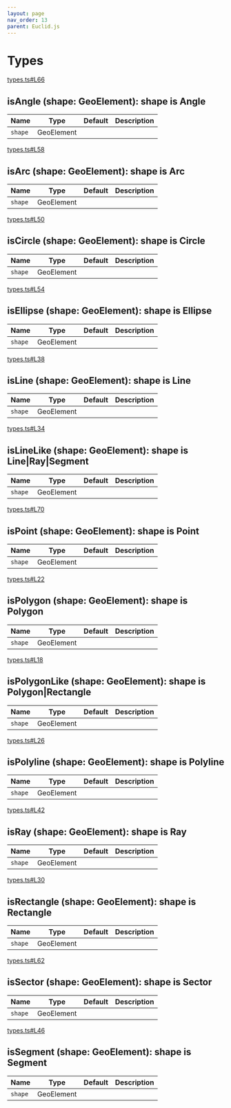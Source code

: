 ```yaml
---
layout: page
nav_order: 13
parent: Euclid.js
---
```


# Types

<div class="docs-item" markdown="1">

<div><a class="source" target="_blank" href="https://github.com/mathigon/euclid.js/tree/master/src/types.ts#L66">types.ts#L66</a></div>

## isAngle <span class="signature">(shape: GeoElement): shape is Angle</span>

| Name | Type | Default | Description |
| --- | --- | --- | --- |
| `shape` | GeoElement |  |  |


</div>

<div class="docs-item" markdown="1">

<div><a class="source" target="_blank" href="https://github.com/mathigon/euclid.js/tree/master/src/types.ts#L58">types.ts#L58</a></div>

## isArc <span class="signature">(shape: GeoElement): shape is Arc</span>

| Name | Type | Default | Description |
| --- | --- | --- | --- |
| `shape` | GeoElement |  |  |


</div>

<div class="docs-item" markdown="1">

<div><a class="source" target="_blank" href="https://github.com/mathigon/euclid.js/tree/master/src/types.ts#L50">types.ts#L50</a></div>

## isCircle <span class="signature">(shape: GeoElement): shape is Circle</span>

| Name | Type | Default | Description |
| --- | --- | --- | --- |
| `shape` | GeoElement |  |  |


</div>

<div class="docs-item" markdown="1">

<div><a class="source" target="_blank" href="https://github.com/mathigon/euclid.js/tree/master/src/types.ts#L54">types.ts#L54</a></div>

## isEllipse <span class="signature">(shape: GeoElement): shape is Ellipse</span>

| Name | Type | Default | Description |
| --- | --- | --- | --- |
| `shape` | GeoElement |  |  |


</div>

<div class="docs-item" markdown="1">

<div><a class="source" target="_blank" href="https://github.com/mathigon/euclid.js/tree/master/src/types.ts#L38">types.ts#L38</a></div>

## isLine <span class="signature">(shape: GeoElement): shape is Line</span>

| Name | Type | Default | Description |
| --- | --- | --- | --- |
| `shape` | GeoElement |  |  |


</div>

<div class="docs-item" markdown="1">

<div><a class="source" target="_blank" href="https://github.com/mathigon/euclid.js/tree/master/src/types.ts#L34">types.ts#L34</a></div>

## isLineLike <span class="signature">(shape: GeoElement): shape is Line|Ray|Segment</span>

| Name | Type | Default | Description |
| --- | --- | --- | --- |
| `shape` | GeoElement |  |  |


</div>

<div class="docs-item" markdown="1">

<div><a class="source" target="_blank" href="https://github.com/mathigon/euclid.js/tree/master/src/types.ts#L70">types.ts#L70</a></div>

## isPoint <span class="signature">(shape: GeoElement): shape is Point</span>

| Name | Type | Default | Description |
| --- | --- | --- | --- |
| `shape` | GeoElement |  |  |


</div>

<div class="docs-item" markdown="1">

<div><a class="source" target="_blank" href="https://github.com/mathigon/euclid.js/tree/master/src/types.ts#L22">types.ts#L22</a></div>

## isPolygon <span class="signature">(shape: GeoElement): shape is Polygon</span>

| Name | Type | Default | Description |
| --- | --- | --- | --- |
| `shape` | GeoElement |  |  |


</div>

<div class="docs-item" markdown="1">

<div><a class="source" target="_blank" href="https://github.com/mathigon/euclid.js/tree/master/src/types.ts#L18">types.ts#L18</a></div>

## isPolygonLike <span class="signature">(shape: GeoElement): shape is Polygon|Rectangle</span>

| Name | Type | Default | Description |
| --- | --- | --- | --- |
| `shape` | GeoElement |  |  |


</div>

<div class="docs-item" markdown="1">

<div><a class="source" target="_blank" href="https://github.com/mathigon/euclid.js/tree/master/src/types.ts#L26">types.ts#L26</a></div>

## isPolyline <span class="signature">(shape: GeoElement): shape is Polyline</span>

| Name | Type | Default | Description |
| --- | --- | --- | --- |
| `shape` | GeoElement |  |  |


</div>

<div class="docs-item" markdown="1">

<div><a class="source" target="_blank" href="https://github.com/mathigon/euclid.js/tree/master/src/types.ts#L42">types.ts#L42</a></div>

## isRay <span class="signature">(shape: GeoElement): shape is Ray</span>

| Name | Type | Default | Description |
| --- | --- | --- | --- |
| `shape` | GeoElement |  |  |


</div>

<div class="docs-item" markdown="1">

<div><a class="source" target="_blank" href="https://github.com/mathigon/euclid.js/tree/master/src/types.ts#L30">types.ts#L30</a></div>

## isRectangle <span class="signature">(shape: GeoElement): shape is Rectangle</span>

| Name | Type | Default | Description |
| --- | --- | --- | --- |
| `shape` | GeoElement |  |  |


</div>

<div class="docs-item" markdown="1">

<div><a class="source" target="_blank" href="https://github.com/mathigon/euclid.js/tree/master/src/types.ts#L62">types.ts#L62</a></div>

## isSector <span class="signature">(shape: GeoElement): shape is Sector</span>

| Name | Type | Default | Description |
| --- | --- | --- | --- |
| `shape` | GeoElement |  |  |


</div>

<div class="docs-item" markdown="1">

<div><a class="source" target="_blank" href="https://github.com/mathigon/euclid.js/tree/master/src/types.ts#L46">types.ts#L46</a></div>

## isSegment <span class="signature">(shape: GeoElement): shape is Segment</span>

| Name | Type | Default | Description |
| --- | --- | --- | --- |
| `shape` | GeoElement |  |  |


</div>